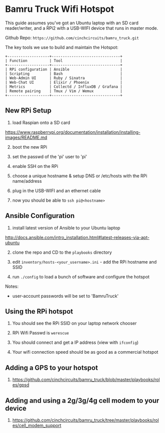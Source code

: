 # Bamru Truck Wifi Hotspot

This guide assumes you've got an Ubuntu laptop with an SD card reader/writer,
and a RPi2 with a USB-WIFI device that runs in master mode.

Github Repo: `https://github.com/cinchcircuits/bamru_truck.git`

The key tools we use to build and maintain the Hotspot:
```
+-------------------+-------------------------------+
| Function          | Tool                          |
+-------------------+-------------------------------+
| RPi configuration | Ansible                       |
| Scripting         | Bash                          |
| Web-Admin UI      | Ruby / Sinatra                |
| Web-Chat UI       | Elixir / Phoenix              |
| Metrics           | Collectd / InfluxDB / Grafana |
| Remote pairing    | Tmux / Vim / Wemux            |
+-------------------+-------------------------------+
```

## New RPi Setup

1) load Raspian onto a SD card

https://www.raspberrypi.org/documentation/installation/installing-images/README.md

2) boot the new RPi

3) set the passwd of the 'pi' user to 'pi'

4) enable SSH on the RPi

5) choose a unique hostname & setup DNS or /etc/hosts with the RPi name/address

6) plug in the USB-WIFI and an ethernet cable

7) now you should be able to `ssh pi@<hostname>`

## Ansible Configuration

1) install latest version of Ansible to your Ubuntu laptop

http://docs.ansible.com/intro_installation.html#latest-releases-via-apt-ubuntu

2) clone the repo and CD to the `playbooks` directory

3) edit `inventory/hosts-<your_username>.ini` - add the RPi hostname and SSID

4) run `./config` to load a bunch of software and configure the hotspot

Notes:
- user-account passwords will be set to 'BamruTruck'

## Using the RPi hotspot

1) You should see the RPi SSID on your laptop network chooser

2) RPi Wifi Passwd is `werescue`

3) You should connect and get a IP address (view with `ifconfig`)

4) Your wifi connection speed should be as good as a commercial hotspot

## Adding a GPS to your hotspot

1) https://github.com/cinchcircuits/bamru_truck/blob/master/playbooks/roles/gpsd

## Adding and using a 2g/3g/4g cell modem to your device

1) https://github.com/cinchcircuits/bamru_truck/tree/master/playbooks/roles/cell_modem_support
